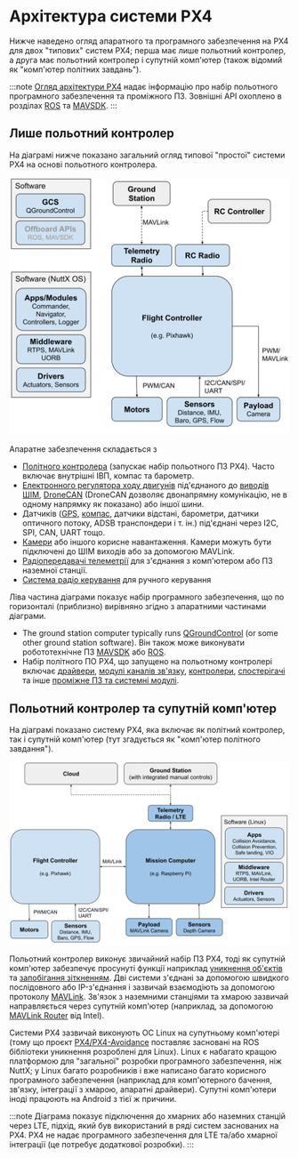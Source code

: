 # Архітектура системи PX4

Нижче наведено огляд апаратного та програмного забезпечення на PX4 для двох "типових" систем PX4; перша має лише польотний контролер, а друга має польотний контролер і супутній комп'ютер (також відомий як "комп'ютер політних завдань").

:::note
[Огляд архітектури PX4](../concept/architecture.md) надає інформацію про набір польотного програмного забезпечення та проміжного ПЗ. Зовнішні API охоплено в розділах [ROS](../ros/README.md) та [MAVSDK](https://mavsdk.mavlink.io/main/en/).
:::

## Лише польотний контролер

На діаграмі нижче показано загальний огляд типової "простої" системи PX4 на основі польотного контролера.

![Архітектура PX4 — система лише з політним контролером](../../assets/diagrams/px4_arch_fc.svg)

<!-- Source for drawing: https://docs.google.com/drawings/d/1_2n43WrbkWTs1kz0w0avVEeebJbfTj5SSqvCmvSOBdU/edit -->

Апаратне забезпечення складається з

- [Політного контролера](../flight_controller/README.md) (запускає набір польотного ПЗ PX4). Часто включає внутрішні ІВП, компас та барометр.
- [Електронного регулятора ходу двигунів](../peripherals/esc_motors.md) під'єднаного до [виводів ШІМ](../peripherals/pwm_escs_and_servo.md), [DroneCAN](../dronecan/escs.md) (DroneCAN дозволяє двонапрямну комунікацію, не в одному напрямку як показано) або іншої шини.
- Датчиків ([GPS](../gps_compass/README.md), [компас](../gps_compass/README.md), датчики відстані, барометри, датчики оптичного потоку, ADSB транспондери і т. ін.) під'єднані через I2C, SPI, CAN, UART тощо.
- [Камери](../peripherals/camera.md) або іншого корисне навантаження. Камери можуть бути підключені до ШІМ виходів або за допомогою MAVLink.
- [Радіопередавачі телеметрії](../telemetry/README.md) для з'єднання з комп'ютером або ПЗ наземної станції.
- [Система радіо керування](../getting_started/rc_transmitter_receiver.md) для ручного керування

Ліва частина діаграми показує набір програмного забезпечення, що по горизонталі (приблизно) вирівняно згідно з апаратними частинами діаграми.

- The ground station computer typically runs [QGroundControl](../getting_started/px4_basic_concepts.md#ground-control-stations-qgroundcontrol) (or some other ground station software). Він також може виконувати робототехнічне ПЗ [MAVSDK](https://mavsdk.mavlink.io/) або [ROS](../ros/README.md).
- Набір політного ПО PX4, що запущено на польотному контролері включає [драйвери](../modules/modules_driver.md), [модулі каналів зв'язку](../modules/modules_communication.md), [контролери](../modules/modules_controller.md), [спостерігачі](../modules/modules_controller.md) та інше [проміжне ПЗ та системні модулі](../modules/modules_main.md).

## Польотний контролер та супутній комп'ютер

На діаграмі показано систему PX4, яка включає як політний контролер, так і супутній комп'ютер (тут згадується як "комп'ютер політного завдання").

![Архітектура PX4 - система з політним контролером і супутнім комп'ютером](../../assets/diagrams/px4_arch_fc_companion.svg)

<!-- source for drawing: https://docs.google.com/drawings/d/1zFtvA_B-BmfmxFmAd-XIvAZ-jRqOydj0aBtqSolBcqI/edit -->

Польотний контролер виконує звичайний набір ПЗ PX4, тоді як супутній комп'ютер забезпечує просунуті функції наприклад [уникнення об'єктів](../computer_vision/obstacle_avoidance.md) та [запобігання зіткненням](../computer_vision/collision_prevention.md). Дві системи з'єднані за допомогою швидкого послідовного або IP-з'єднання і зазвичай взаємодіють за допомогою протоколу [MAVLink](https://mavlink.io/en/). Зв'язок з наземними станціями та хмарою зазвичай направляється через супутній комп'ютер (наприклад, за допомогою [MAVLink Router](https://github.com/mavlink-router/mavlink-router) від Intel).

Системи PX4 зазвичай виконують ОС Linux на супутньому комп'ютері (тому що проєкт [PX4/PX4-Avoidance](https://github.com/PX4/PX4-Avoidance) поставляє засновані на ROS бібліотеки уникнення розроблені для Linux). Linux є набагато кращою платформою для "загальної" розробки програмного забезпечення, ніж NuttX; у Linux багато розробників і вже написано багато корисного програмного забезпечення (наприклад для комп'ютерного бачення, зв'язку, інтеграції з хмарою, апаратні драйвери). Супутні комп'ютери іноді працюють на Android з тієї ж причини.

:::note
Діаграма показує підключення до хмарних або наземних станцій через LTE, підхід, який був використаний в ряді систем заснованих на PX4.
PX4 не надає програмного забезпечення для LTE та/або хмарної інтеграції (це потребує додаткової розробки).
:::
